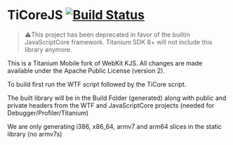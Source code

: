 # TiCoreJS [![Build Status](https://travis-ci.org/appcelerator/tijscore.svg?branch=v20)](https://travis-ci.org/appcelerator/tijscore)

> ⚠️This project has been deprecated in favor of the builtin JavaScriptCore framework. Titanium SDK 8+ will not
include this library anymore.

This is a Titanium Mobile fork of WebKit KJS. All changes are made available under the Apache Public License (version 2).  

To build first run the WTF script followed by the TiCore script.

The built library will be in the Build Folder (generated) along with public and private headers from the WTF and JavaScriptCore projects (needed for Debugger/Profiler/Titanium)

We are only generating i386, x86_64, armv7 and arm64 slices in the static library (no armv7s)
